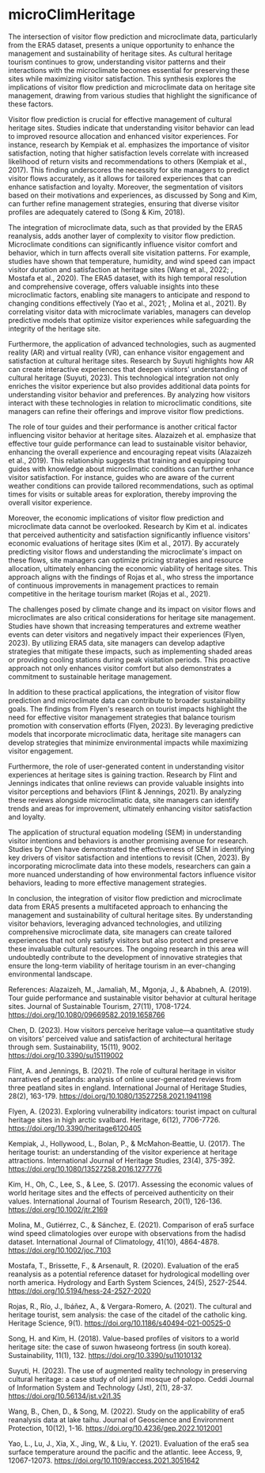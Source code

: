 # microClimHeritage
The intersection of visitor flow prediction and microclimate data, particularly from the ERA5 dataset, presents a unique opportunity to enhance the management and sustainability of heritage sites. As cultural heritage tourism continues to grow, understanding visitor patterns and their interactions with the microclimate becomes essential for preserving these sites while maximizing visitor satisfaction. This synthesis explores the implications of visitor flow prediction and microclimate data on heritage site management, drawing from various studies that highlight the significance of these factors.  

Visitor flow prediction is crucial for effective management of cultural heritage sites. Studies indicate that understanding visitor behavior can lead to improved resource allocation and enhanced visitor experiences. For instance, research by Kempiak et al. emphasizes the importance of visitor satisfaction, noting that higher satisfaction levels correlate with increased likelihood of return visits and recommendations to others (Kempiak et al., 2017). This finding underscores the necessity for site managers to predict visitor flows accurately, as it allows for tailored experiences that can enhance satisfaction and loyalty. Moreover, the segmentation of visitors based on their motivations and experiences, as discussed by Song and Kim, can further refine management strategies, ensuring that diverse visitor profiles are adequately catered to (Song & Kim, 2018).  

The integration of microclimate data, such as that provided by the ERA5 reanalysis, adds another layer of complexity to visitor flow prediction. Microclimate conditions can significantly influence visitor comfort and behavior, which in turn affects overall site visitation patterns. For example, studies have shown that temperature, humidity, and wind speed can impact visitor duration and satisfaction at heritage sites (Wang et al., 2022; , Mostafa et al., 2020). The ERA5 dataset, with its high temporal resolution and comprehensive coverage, offers valuable insights into these microclimatic factors, enabling site managers to anticipate and respond to changing conditions effectively (Yao et al., 2021; , Molina et al., 2021). By correlating visitor data with microclimate variables, managers can develop predictive models that optimize visitor experiences while safeguarding the integrity of the heritage site.  

Furthermore, the application of advanced technologies, such as augmented reality (AR) and virtual reality (VR), can enhance visitor engagement and satisfaction at cultural heritage sites. Research by Suyuti highlights how AR can create interactive experiences that deepen visitors' understanding of cultural heritage (Suyuti, 2023). This technological integration not only enriches the visitor experience but also provides additional data points for understanding visitor behavior and preferences. By analyzing how visitors interact with these technologies in relation to microclimatic conditions, site managers can refine their offerings and improve visitor flow predictions.  

The role of tour guides and their performance is another critical factor influencing visitor behavior at heritage sites. Alazaizeh et al. emphasize that effective tour guide performance can lead to sustainable visitor behavior, enhancing the overall experience and encouraging repeat visits (Alazaizeh et al., 2019). This relationship suggests that training and equipping tour guides with knowledge about microclimatic conditions can further enhance visitor satisfaction. For instance, guides who are aware of the current weather conditions can provide tailored recommendations, such as optimal times for visits or suitable areas for exploration, thereby improving the overall visitor experience.  

Moreover, the economic implications of visitor flow prediction and microclimate data cannot be overlooked. Research by Kim et al. indicates that perceived authenticity and satisfaction significantly influence visitors' economic evaluations of heritage sites (Kim et al., 2017). By accurately predicting visitor flows and understanding the microclimate's impact on these flows, site managers can optimize pricing strategies and resource allocation, ultimately enhancing the economic viability of heritage sites. This approach aligns with the findings of Rojas et al., who stress the importance of continuous improvements in management practices to remain competitive in the heritage tourism market (Rojas et al., 2021).  

The challenges posed by climate change and its impact on visitor flows and microclimates are also critical considerations for heritage site management. Studies have shown that increasing temperatures and extreme weather events can deter visitors and negatively impact their experiences (Flyen, 2023). By utilizing ERA5 data, site managers can develop adaptive strategies that mitigate these impacts, such as implementing shaded areas or providing cooling stations during peak visitation periods. This proactive approach not only enhances visitor comfort but also demonstrates a commitment to sustainable heritage management.  

In addition to these practical applications, the integration of visitor flow prediction and microclimate data can contribute to broader sustainability goals. The findings from Flyen's research on tourist impacts highlight the need for effective visitor management strategies that balance tourism promotion with conservation efforts (Flyen, 2023). By leveraging predictive models that incorporate microclimatic data, heritage site managers can develop strategies that minimize environmental impacts while maximizing visitor engagement.  

Furthermore, the role of user-generated content in understanding visitor experiences at heritage sites is gaining traction. Research by Flint and Jennings indicates that online reviews can provide valuable insights into visitor perceptions and behaviors (Flint & Jennings, 2021). By analyzing these reviews alongside microclimatic data, site managers can identify trends and areas for improvement, ultimately enhancing visitor satisfaction and loyalty.  

The application of structural equation modeling (SEM) in understanding visitor intentions and behaviors is another promising avenue for research. Studies by Chen have demonstrated the effectiveness of SEM in identifying key drivers of visitor satisfaction and intentions to revisit (Chen, 2023). By incorporating microclimate data into these models, researchers can gain a more nuanced understanding of how environmental factors influence visitor behaviors, leading to more effective management strategies.  

In conclusion, the integration of visitor flow prediction and microclimate data from ERA5 presents a multifaceted approach to enhancing the management and sustainability of cultural heritage sites. By understanding visitor behaviors, leveraging advanced technologies, and utilizing comprehensive microclimate data, site managers can create tailored experiences that not only satisfy visitors but also protect and preserve these invaluable cultural resources. The ongoing research in this area will undoubtedly contribute to the development of innovative strategies that ensure the long-term viability of heritage tourism in an ever-changing environmental landscape.

References:
Alazaizeh, M., Jamaliah, M., Mgonja, J., & Ababneh, A. (2019). Tour guide performance and sustainable visitor behavior at cultural heritage sites. Journal of Sustainable Tourism, 27(11), 1708-1724. https://doi.org/10.1080/09669582.2019.1658766

Chen, D. (2023). How visitors perceive heritage value—a quantitative study on visitors’ perceived value and satisfaction of architectural heritage through sem. Sustainability, 15(11), 9002. https://doi.org/10.3390/su15119002

Flint, A. and Jennings, B. (2021). The role of cultural heritage in visitor narratives of peatlands: analysis of online user-generated reviews from three peatland sites in england. International Journal of Heritage Studies, 28(2), 163-179. https://doi.org/10.1080/13527258.2021.1941198

Flyen, A. (2023). Exploring vulnerability indicators: tourist impact on cultural heritage sites in high arctic svalbard. Heritage, 6(12), 7706-7726. https://doi.org/10.3390/heritage6120405

Kempiak, J., Hollywood, L., Bolan, P., & McMahon‐Beattie, U. (2017). The heritage tourist: an understanding of the visitor experience at heritage attractions. International Journal of Heritage Studies, 23(4), 375-392. https://doi.org/10.1080/13527258.2016.1277776

Kim, H., Oh, C., Lee, S., & Lee, S. (2017). Assessing the economic values of world heritage sites and the effects of perceived authenticity on their values. International Journal of Tourism Research, 20(1), 126-136. https://doi.org/10.1002/jtr.2169

Molina, M., Gutiérrez, C., & Sánchez, E. (2021). Comparison of era5 surface wind speed climatologies over europe with observations from the hadisd dataset. International Journal of Climatology, 41(10), 4864-4878. https://doi.org/10.1002/joc.7103

Mostafa, T., Brissette, F., & Arsenault, R. (2020). Evaluation of the era5 reanalysis as a potential reference dataset for hydrological modelling over north america. Hydrology and Earth System Sciences, 24(5), 2527-2544. https://doi.org/10.5194/hess-24-2527-2020

Rojas, R., Río, J., Ibáñez, A., & Vergara-Romero, A. (2021). The cultural and heritage tourist, sem analysis: the case of the citadel of the catholic king. Heritage Science, 9(1). https://doi.org/10.1186/s40494-021-00525-0

Song, H. and Kim, H. (2018). Value-based profiles of visitors to a world heritage site: the case of suwon hwaseong fortress (in south korea). Sustainability, 11(1), 132. https://doi.org/10.3390/su11010132

Suyuti, H. (2023). The use of augmented reality technology in preserving cultural heritage: a case study of old jami mosque of palopo. Ceddi Journal of Information System and Technology (Jst), 2(1), 28-37. https://doi.org/10.56134/jst.v2i1.35

Wang, B., Chen, D., & Song, M. (2022). Study on the applicability of era5 reanalysis data at lake taihu. Journal of Geoscience and Environment Protection, 10(12), 1-16. https://doi.org/10.4236/gep.2022.1012001

Yao, L., Lu, J., Xia, X., Jing, W., & Liu, Y. (2021). Evaluation of the era5 sea surface temperature around the pacific and the atlantic. Ieee Access, 9, 12067-12073. https://doi.org/10.1109/access.2021.3051642
